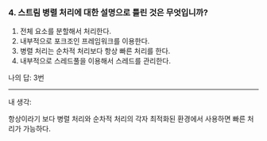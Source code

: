 ### 4. 스트림 병렬 처리에 대한 설명으로 틀린 것은 무엇입니까?

1. 전체 요소를 분할해서 처리한다.
2. 내부적으로 포크조인 프레임워크를 이용한다.
3. 병렬 처리는 순차적 처리보다 항상 빠른 처리를 한다.
4. 내부적으로 스레드풀을 이용해서 스레드를 관리한다.

나의 답: 3번

---
내 생각:

항상이라기 보다 병렬 처리와 순차적 처리의 각자 최적화된 환경에서 사용하면 빠른 처리가 가능하다.